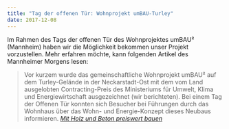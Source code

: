 ```yaml
---
title: "Tag der offenen Tür: Wohnprojekt umBAU-Turley"
date: 2017-12-08
---
```


Im Rahmen des Tags der offenen Tür des Wohnprojektes umBAU² (Mannheim) haben wir die Möglichkeit bekommen unser Projekt vorzustellen. Mehr erfahren möchte, kann folgenden Artikel des Mannheimer Morgens lesen:

> Vor kurzem wurde das gemeinschaftliche Wohnprojekt umBAU² auf dem Turley-Gelände in der Neckarstadt-Ost mit dem vom Land ausgelobten Contracting-Preis des Ministeriums für Umwelt, Klima und Energiewirtschaft ausgezeichnet (wir berichteten). Bei einem Tag der Offenen Tür konnten sich Besucher bei Führungen durch das Wohnhaus über das Wohn- und Energie-Konzept dieses Neubaus informieren. 
> <cite><a href="https://www.morgenweb.de/mannheimer-morgen_artikel,-neckarstadt-ost-wohlgelegen-herzogenried-mit-holz-und-beton-preiswert-bauen-_arid,1162047.html">Mit Holz und Beton preiswert bauen</a></cite>